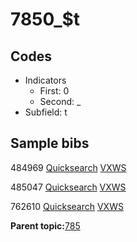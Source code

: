 # 7850\_$t

## Codes

-   Indicators
    -   First: 0
    -   Second: \_
-   Subfield: t

## Sample bibs

484969 [Quicksearch](https://search.library.yale.edu/catalog/484969) [VXWS](http://prodorbis.library.yale.edu:7014/vxws/GetHoldingsService?bibId=484969)

485047 [Quicksearch](https://search.library.yale.edu/catalog/485047) [VXWS](http://prodorbis.library.yale.edu:7014/vxws/GetHoldingsService?bibId=485047)

762610 [Quicksearch](https://search.library.yale.edu/catalog/762610) [VXWS](http://prodorbis.library.yale.edu:7014/vxws/GetHoldingsService?bibId=762610)

**Parent topic:**[785](../../tags/785/785.md)

